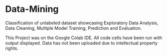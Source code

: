 # Data-Mining
Classification of unlabeled dataset showcasing Exploratory Data Analysis, Data Cleaning, Multiple Model Training, Prediction and Evaluation.

This Project was on the Google Colab IDE.
All code cells have been run with output displayed.
Data has not been uploaded due to intellectual property rights.
